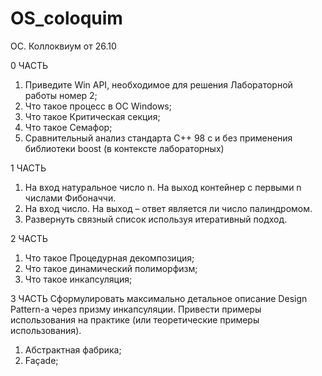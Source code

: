 # OS_coloquim
ОС. Коллоквиум от 26.10

0 ЧАСТЬ
1.  Приведите Win API, необходимое для решения Лабораторной работы номер 2;
2.  Что такое процесс в ОС Windows;
3.  Что такое Критическая секция;
4.  Что такое Семафор;
5.  Сравнительный анализ стандарта C++ 98 с и без применения библиотеки boost (в контексте лабораторных)

1 ЧАСТЬ
1.  На вход натуральное число n. На выход контейнер с первыми n числами Фибоначчи.
2.  На вход число. На выход – ответ является ли число палиндромом.
3.  Развернуть связный список используя итеративный подход.

2 ЧАСТЬ
1.  Что такое Процедурная декомпозиция;
2.  Что такое динамический полиморфизм;
3.  Что такое инкапсуляция;

3 ЧАСТЬ
Сформулировать максимально детальное описание Design Pattern-а через призму инкапсуляции. Привести примеры использования на практике (или теоретические примеры использования).
1.  Абстрактная фабрика;
2.  Façade;
